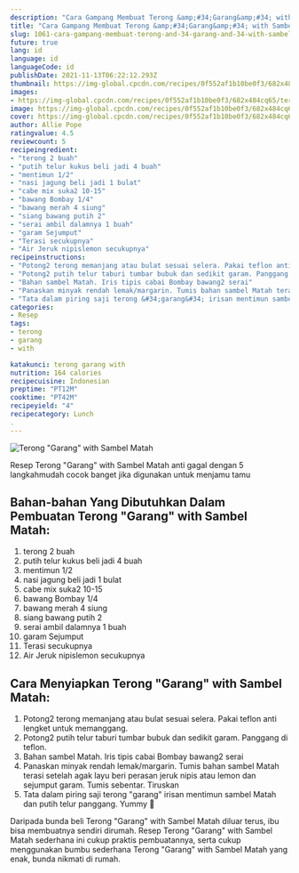 ```yaml
---
description: "Cara Gampang Membuat Terong &amp;#34;Garang&amp;#34; with Sambel Matah yang Enak Banget"
title: "Cara Gampang Membuat Terong &amp;#34;Garang&amp;#34; with Sambel Matah yang Enak Banget"
slug: 1061-cara-gampang-membuat-terong-and-34-garang-and-34-with-sambel-matah-yang-enak-banget
future: true
lang: id
language: id
languageCode: id
publishDate: 2021-11-13T06:22:12.293Z 
thumbnail: https://img-global.cpcdn.com/recipes/0f552af1b10be0f3/682x484cq65/terong-garang-with-sambel-matah-foto-resep-utama.png
images:
- https://img-global.cpcdn.com/recipes/0f552af1b10be0f3/682x484cq65/terong-garang-with-sambel-matah-foto-resep-utama.png
image: https://img-global.cpcdn.com/recipes/0f552af1b10be0f3/682x484cq65/terong-garang-with-sambel-matah-foto-resep-utama.png
cover: https://img-global.cpcdn.com/recipes/0f552af1b10be0f3/682x484cq65/terong-garang-with-sambel-matah-foto-resep-utama.png
author: Allie Pope
ratingvalue: 4.5
reviewcount: 5
recipeingredient:
- "terong 2 buah"
- "putih telur kukus beli jadi 4 buah"
- "mentimun 1/2"
- "nasi jagung beli jadi 1 bulat"
- "cabe mix suka2 10-15"
- "bawang Bombay 1/4"
- "bawang merah 4 siung"
- "siang bawang putih 2"
- "serai ambil dalamnya 1 buah"
- "garam Sejumput"
- "Terasi secukupnya"
- "Air Jeruk nipislemon secukupnya"
recipeinstructions:
- "Potong2 terong memanjang atau bulat sesuai selera. Pakai teflon anti lengket untuk memanggang."
- "Potong2 putih telur taburi tumbar bubuk dan sedikit garam. Panggang di teflon."
- "Bahan sambel Matah. Iris tipis cabai Bombay bawang2 serai"
- "Panaskan minyak rendah lemak/margarin. Tumis bahan sambel Matah terasi setelah agak layu beri perasan jeruk nipis atau lemon dan sejumput garam. Tumis sebentar. Tiruskan"
- "Tata dalam piring saji terong &#34;garang&#34; irisan mentimun sambel Matah dan putih telur panggang. Yummy 🤗"
categories:
- Resep
tags:
- terong
- garang
- with

katakunci: terong garang with 
nutrition: 164 calories
recipecuisine: Indonesian
preptime: "PT12M"
cooktime: "PT42M"
recipeyield: "4"
recipecategory: Lunch
. 
---
```



![Terong &#34;Garang&#34; with Sambel Matah](https://img-global.cpcdn.com/recipes/0f552af1b10be0f3/682x484cq65/terong-garang-with-sambel-matah-foto-resep-utama.png)

Resep Terong &#34;Garang&#34; with Sambel Matah  anti gagal dengan 5 langkahmudah cocok banget jika digunakan untuk menjamu tamu

<!--inarticleads1-->

## Bahan-bahan Yang Dibutuhkan Dalam Pembuatan Terong &#34;Garang&#34; with Sambel Matah:

1. terong 2 buah
1. putih telur kukus beli jadi 4 buah
1. mentimun 1/2
1. nasi jagung beli jadi 1 bulat
1. cabe mix suka2 10-15
1. bawang Bombay 1/4
1. bawang merah 4 siung
1. siang bawang putih 2
1. serai ambil dalamnya 1 buah
1. garam Sejumput
1. Terasi secukupnya
1. Air Jeruk nipislemon secukupnya



<!--inarticleads2-->

## Cara Menyiapkan Terong &#34;Garang&#34; with Sambel Matah:

1. Potong2 terong memanjang atau bulat sesuai selera. Pakai teflon anti lengket untuk memanggang.
1. Potong2 putih telur taburi tumbar bubuk dan sedikit garam. Panggang di teflon.
1. Bahan sambel Matah. Iris tipis cabai Bombay bawang2 serai
1. Panaskan minyak rendah lemak/margarin. Tumis bahan sambel Matah terasi setelah agak layu beri perasan jeruk nipis atau lemon dan sejumput garam. Tumis sebentar. Tiruskan
1. Tata dalam piring saji terong &#34;garang&#34; irisan mentimun sambel Matah dan putih telur panggang. Yummy 🤗




Daripada bunda beli  Terong &#34;Garang&#34; with Sambel Matah  diluar terus, ibu  bisa membuatnya sendiri dirumah. Resep  Terong &#34;Garang&#34; with Sambel Matah  sederhana ini cukup praktis pembuatannya, serta cukup menggunakan bumbu sederhana  Terong &#34;Garang&#34; with Sambel Matah  yang enak, bunda nikmati di rumah.
